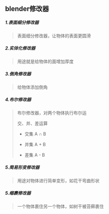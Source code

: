 ## blender修改器

##### 1.表面细分修改器

> 表面细分修改器，让物体的表面更圆滑

##### 2.实体化修改器

> 用途就是给物体的面增加厚度

##### 3.倒角修改器

> 给物体添加倒角

##### 4.布尔修改器

> 布尔修改器，对两个物体执行布尔运
>
> 交、并、差运算
>
> - 交集 A ∩ B
>
> - 并集 A + B
>
> - 差集 A - B

##### 5.简易形变修改器

> 用途对物体进行简单变形，如花干弯曲形状

##### 5.缩裹修改器

> 一个物体裹住另一个物体，如树干被苔藓裹住

